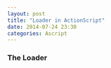 ```yaml
---
layout: post
title: "Loader in ActionScript"
date: 2014-07-24 23:30
categories: Ascript
---
```


### The Loader ###